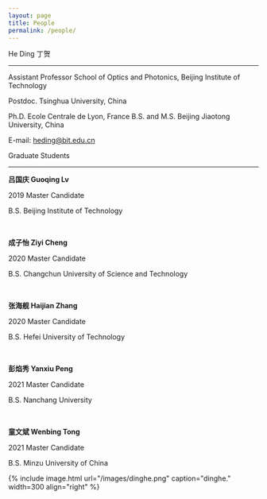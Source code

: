 ```yaml
---
layout: page
title: People
permalink: /people/
---
```


He Ding 丁贺

**********

Assistant Professor 
School of Optics and Photonics,
Beijing Institute of Technology

 

Postdoc. Tsinghua University, China

Ph.D. Ecole Centrale de Lyon, France 
B.S. and M.S. Beijing Jiaotong University, China
 

E-mail: heding@bit.edu.cn

Graduate Students

***********

**​吕国庆 Guoqing Lv**

2019 Master Candidate

B.S. Beijing Institute of Technology

​

**成子怡 Ziyi Cheng**

2020 Master Candidate

B.S. Changchun University of Science and Technology

​

**张海舰 Haijian Zhang**

2020 Master Candidate

B.S. Hefei University of Technology

​

**彭焰秀 Yanxiu Peng**

2021 Master Candidate

B.S. Nanchang University

​

**童文斌 Wenbing Tong**

2021 Master Candidate

B.S. Minzu University of China

{% include image.html url="/images/dinghe.png" caption="dinghe." width=300 align="right" %}

